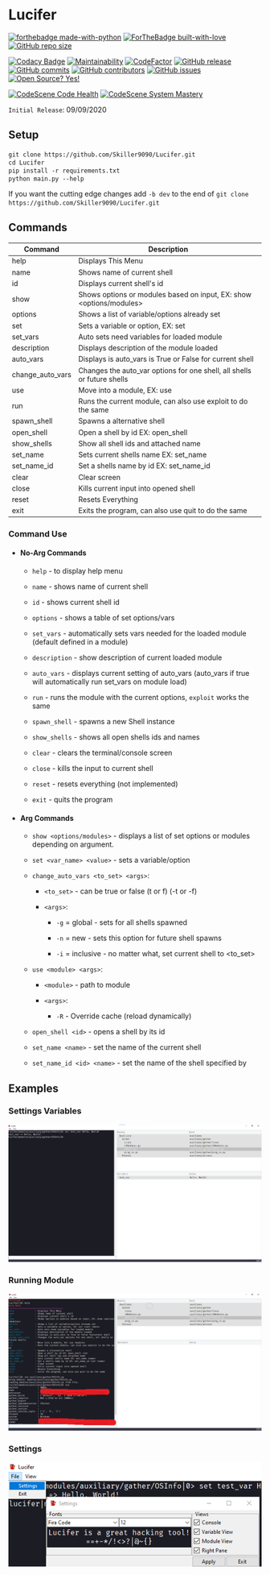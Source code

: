 # Lucifer

[![forthebadge made-with-python](http://ForTheBadge.com/images/badges/made-with-python.svg)](https://www.python.org/)
[![ForTheBadge built-with-love](http://ForTheBadge.com/images/badges/built-with-love.svg)](https://GitHub.com/Skiller9090/)
[![GitHub repo size](https://img.shields.io/github/repo-size/Skiller9090/Lucifer?color=CC0000&style=for-the-badge)]()

[![Codacy Badge](https://api.codacy.com/project/badge/Grade/066ed76111cd49d98ba5dad52240b2bd)](https://app.codacy.com/manual/alexspam9090/Lucifer?utm_source=github.com&utm_medium=referral&utm_content=Skiller9090/Lucifer&utm_campaign=Badge_Grade_Dashboard)
[![Maintainability](https://api.codeclimate.com/v1/badges/4cf141dbb9b75910c663/maintainability)](https://codeclimate.com/github/Skiller9090/Lucifer/maintainability)
[![CodeFactor](https://www.codefactor.io/repository/github/skiller9090/lucifer/badge)](https://www.codefactor.io/repository/github/skiller9090/lucifer)
[![GitHub release](https://img.shields.io/github/release/Skiller9090/Lucifer.svg)](https://GitHub.com/Skiller9090/Lucifer/releases/)
[![GitHub commits](https://img.shields.io/github/commits-since/Skiller9090/Lucifer/latest)](https://GitHub.com/Skiller9090/Lucifer/commit/)
[![GitHub contributors](https://img.shields.io/github/contributors/Skiller9090/Lucifer)](https://GitHub.com/Skiller9090/Lucifer/graphs/contributors/)
[![GitHub issues](https://img.shields.io/github/issues/Skiller9090/Lucifer)](https://GitHub.com/Skiller9090/Lucifer/issues/)
[![Open Source? Yes!](https://badgen.net/badge/Open%20Source%20%3F/Yes%21/blue?icon=github)](https://github.com/Skiller9090/badges/)

[![CodeScene Code Health](https://codescene.io/projects/9260/status-badges/code-health)](https://codescene.io/projects/9260)
[![CodeScene System Mastery](https://codescene.io/projects/9260/status-badges/system-mastery)](https://codescene.io/projects/9260)

`Initial Release`: 09/09/2020

## Setup
```shell
git clone https://github.com/Skiller9090/Lucifer.git
cd Lucifer
pip install -r requirements.txt
python main.py --help
```
If you want the cutting edge changes add `-b dev` to the end of `git clone https://github.com/Skiller9090/Lucifer.git`

## Commands
| Command            | Description                                                             |
| ------------------ | ----------------------------------------------------------------------- |
|help                | Displays This Menu                                                      |
|name                | Shows name of current shell                                             |
|id                  | Displays current shell's id                                             |
|show                | Shows options or modules based on input, EX: show <options/modules>     | 
|options             | Shows a list of variable/options already set                            |
|set                 | Sets a variable or option, EX: set <var> <data>                         |
|set_vars            | Auto sets need variables for loaded module                              |
|description         | Displays description of the module loaded                               |
|auto_vars           | Displays is auto_vars is True or False for current shell                |  
|change_auto_vars    | Changes the auto_var options for one shell, all shells or future shells | 
|use                 | Move into a module, EX: use <module>                                    |
|run                 | Runs the current module, can also use exploit to do the same            | 
|spawn_shell         | Spawns a alternative shell                                              |
|open_shell          | Open a shell by id EX: open_shell <id>                                  |
|show_shells         | Show all shell ids and attached name                                    |
|set_name            | Sets current shells name EX: set_name <name>                            |
|set_name_id         | Set a shells name by id EX: set_name_id <id> <name>                     | 
|clear               | Clear screen                                                            |
|close               | Kills current input into opened shell                                   |
|reset               | Resets Everything                                                       |
|exit                | Exits the program, can also use quit to do the same                     |  

### Command Use
- #### No-Arg Commands  
  - `help` - to display help menu

  - `name` - shows name of current shell
  
  - `id` - shows current shell id
  
  - `options` - shows a table of set options/vars
  
  - `set_vars` - automatically sets vars needed for the loaded module (default defined in a module)
  
  - `description` - show description of current loaded module
  
  - `auto_vars` - displays current setting of auto_vars (auto_vars if true will automatically run set_vars on module load)  
  
  - `run` - runs the module with the current options, `exploit` works the same  
  
  - `spawn_shell` - spawns a new Shell instance  
  
  - `show_shells` - shows all open shells ids and names  
  
  - `clear` - clears the terminal/console screen  
  
  - `close` - kills the input to current shell  
  
  - `reset` - resets everything (not implemented)  
  
  - `exit` - quits the program  


- #### Arg Commands
  - `show <options/modules>` - displays a list of set options or modules depending on argument.  
  
  - `set <var_name> <value>` - sets a variable/option  
  
  - `change_auto_vars <to_set> <args>`:  
    - `<to_set>` - can be true or false (t or f) (-t or -f)  
    
    - `<args>`:  
      - `-g` = global    - sets for all shells spawned  
      
      - `-n` = new       - sets this option for future shell spawns   
       
      - `-i` = inclusive - no matter what, set current shell to <to_set>  

  - `use <module> <args>`:
    - `<module>` - path to module
    
    - `<args>`:
      - `-R` - Override cache (reload dynamically)
      
  - `open_shell <id>` - opens a shell by its id
  
  - `set_name <name>` - set the name of the current shell
  
  - `set_name_id <id> <name>` - set the name of the shell specified by <id>

## Examples

### Settings Variables
![example two](./assets/examples/two.png)

### Running Module
![example one](./assets/examples/one.png)

### Settings
![example three](./assets/examples/three.png)  
